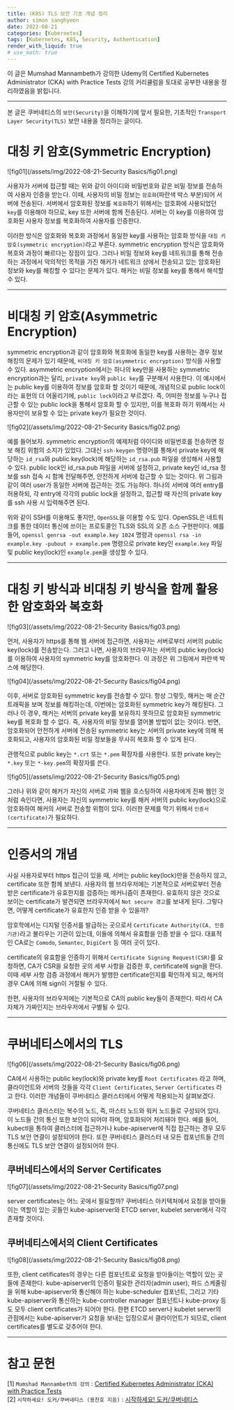 ```yaml
---
title: (K8S) TLS 보안 기초 개념 정리
author: simon sanghyeon
date: 2022-08-21
categories: [Kubernetes]
tags: [Kubernetes, K8S, Security, Authentication]
render_with_liquid: true
# use_math: true
---
```

이 글은 Mumshad Mannambeth가 강의한 Udemy의 Certified Kubernetes Administrator (CKA) with Practice Tests 강의 커리큘럼을 토대로 공부한 내용을 정리하였음을 밝힙니다.

---
본 글은 쿠버네티스의 `보안(Security)`을 이해하기에 앞서 필요한, 기초적인 `Transport Layer Security(TLS)` 보안 내용을 정리하는 글이다.

# 대칭 키 암호(Symmetric Encryption)

![fig01](/assets/img/2022-08-21-Security Basics/fig01.png)

사용자가 서버에 접근할 때는 위와 같이 아이디와 비밀번호와 같은 비밀 정보를 전송하여 사용자 인증을 받는다. 이때, 사용자의 비밀 정보는 `암호화`(파란색 박스 부분)되어 서버에 전송된다. 서버에서 암호화된 정보를 `복호화`하기 위해서는 암호화에 사용되었던 `key`를 이용해야 하므로, key 또한 서버에 함께 전송된다. 서버는 이 key를 이용하여 암호화된 사용자 정보를 복호화하여 사용자를 인증한다.

이러한 방식은 암호화와 복호화 과정에서 동일한 key를 사용하는 암호화 방식을 `대칭 키 암호(symmetric encryption)`라고 부른다. symmetric encryption 방식은 암호화와 복호와 과정이 빠르다는 장점이 있다. 그러나 비밀 정보와 key를 네트워크를 통해 전송하는 과정에서 악의적인 목적을 가진 해커가 네트워크 상에서 전송되고 있는 암호화된 정보와 key를 해킹할 수 있다는 문제가 있다. 해커는 비밀 정보를 key를 통해서 해석할 수 있다.

---
# 비대칭 키 암호(Asymmetric Encryption)
symmetric encryption과 같이 암호화와 복호화에 동일한 key를 사용하는 경우 정보 해킹의 문제가 있기 때문에, `비대칭 키 암호(asymmetric encryption)` 방식을 사용할 수 있다. asymmetric encryption에서는 하나의 key만을 사용하는 symmetric encryption과는 달리, `private key`와 `public key`를 구분해서 사용한다. 이 예시에서는 public key를 이용하여 정보를 암호화 할 것이기 때문에, 개념적으로 public lock이라는 표현의 더 어울리기에, `public lock`이라고 부르겠다. 즉, 어떠한 정보를 누구나 접근할 수 있는 public lock을 통해서 암호화 할 수 있지만, 이를 복호화 하기 위해서는 사용자만이 보유할 수 있는 private key가 필요한 것이다.

![fig02](/assets/img/2022-08-21-Security Basics/fig02.png)

예를 들어보자. symmetric encryption의 예제처럼 아이디와 비밀번호를 전송하면 정보 해킹 위험의 소지가 있었다. 그대신 `ssh-keygen` 명령어를 통해서 private key에 해당하는 `id_rsa`와 public key(lock)에 해당하는 `id_rsa.pub` 파일을 생성해서 사용할 수 있다. public lock인 id_rsa.pub 파일을 서버에 설정하고, private key인 id_rsa 정보를 ssh 접속 시 함께 전달해주면, 안전하게 서버에 접근할 수 있는 것이다. 위 그림과 같이 여러 user가 동일한 서버에 접근하는 것도 가능하다. 하나의 서버에 여러 entry를 허용하되, 각 entry에 각각의 public lock을 설정하고, 접근할 때 자신의 private key를 ssh 사용 시 입력해주면 된다.

위와 같이 SSH를 이용해도 좋지만, `OpenSSL`을 이용할 수도 있다. OpenSSL은 네트워크를 통한 데이터 통신에 쓰이는 프로토콜인 TLS와 SSL의 오픈 소스 구현판이다. 예를 들어, `openssl genrsa -out example.key 1024` 명령과 `openssl rsa -in example.key -pubout > example.pem` 명령으로 private key인 `example.key` 파일 및 public key(lock)인 `example.pem`을 생성할 수 있다.

---
# 대칭 키 방식과 비대칭 키 방식을 함께 활용한 암호화와 복호화
![fig03](/assets/img/2022-08-21-Security Basics/fig03.png)

먼저, 사용자가 https를 통해 웹 서버에 접근하면, 사용자는 서버로부터 서버의 public key(lock)를 전송받는다. 그러고 나면, 사용자의 브라우저는 서버의 public key(lock)를 이용하여 사용자의 symmetric key를 암호화한다. 이 과정은 위 그림에서 파란색 박스에 해당한다.

![fig04](/assets/img/2022-08-21-Security Basics/fig04.png)

이후, 서버로 암호화된 symmetric key를 전송할 수 있다. 항상 그렇듯, 해커는 매 순간 트래픽을 보며 정보를 해킹하는데, 이번에는 암호화된 symmetric key가 해킹된다. 그러나 이 경우, 해커는 서버의 private key를 보유하지 못하므로 암호화된 symmetric key를 복호화 할 수 없다. 즉, 사용자의 비밀 정보를 열어볼 방법이 없는 것이다. 반면, 암호화되어 안전하게 서버에 전송된 symmetric key는 서버의 private key에 의해 복호화되고, 사용자의 암호화된 비밀 정보들을 무사히 복호화 할 수 있게 된다.

관행적으로 public key는 `*.crt` 또는 `*.pem` 확장자를 사용한다. 또한 private key는 `*.key` 또는 `*-key.pem`의 확장자를 쓴다.

![fig05](/assets/img/2022-08-21-Security Basics/fig05.png)

그러나 위와 같이 해커가 자신의 서버로 가짜 웹을 호스팅하여 사용자에게 진짜 웹인 것처럼 속인다면, 사용자는 자신의 symmetric key를 해커 서버의 public key(lock)으로 암호화하여 해커의 서버로 전송할 위험이 있다. 이러한 문제를 막기 위해서 `인증서(certificate)`가 필요하다.

---
# 인증서의 개념
사실 사용자로부터 https 접근이 있을 때, 서버는 public key(lock)만을 전송하지 않고, certificate 또한 함께 보낸다. 사용자의 웹 브라우저에는 기본적으로 서버로부터 전송받은 certificate가 유효한지를 검증하는 메커니즘이 존재한다. 유효하지 않은 것으로 보이는 certificate가 발견되면 브라우저에서 `Not secure 경고`를 보내게 된다. 그렇다면, 어떻게 certificate가 유효한지 인증 받을 수 있을까?

암호학에서는 디지털 인증서를 발급하는 곳으로서 `Certificate Authority(CA, 인증 기관)`라고 불리우는 기관이 있는데, 이들에 의해서 유효함을 인증 받을 수 있다. 대표적인 CA로는 `Comodo`, `Semantec`, `DigiCert` 등 여러 곳이 있다.

certificate의 유효함을 인증하기 위해서 `Certificate Signing Request(CSR)`를 요청하면, CA가 CSR을 요청한 곳의 세부 사항을 검증한 후, certificate에 sign을 한다. 이때 세부 사항 검증 과정에서 해커가 발행한 certificate인지를 확인하게 되고, 해커의 경우 CA에 의해 sign이 거절될 수 있다.

한편, 사용자의 브라우저에는 기본적으로 CA의 public key들이 존재한다. 따라서 CA 자체가 가짜인지는 브라우저에서 구별될 수 있다.

---
# 쿠버네티스에서의 TLS

![fig06](/assets/img/2022-08-21-Security Basics/fig06.png)

CA에서 사용하는 public key(lock)와 private key를 `Root Certificates` 라고 하며, 클라이언트와 서버의 것들을 각각 `Client Certificates`, `Server Certificates` 라고 한다. 이러한 개념들이 쿠버네티스 클러스터에서 어떻게 적용되는지 살펴보겠다.

쿠버네티스 클러스터는 복수의 노드, 즉, 마스터 노드와 워커 노드들로 구성되어 있다. 이 노드들 간의 통신 또한 보안이 되어야 하며, 암호화되어 처리돼야 한다. 예를 들어, kubectl을 통하여 클러스터에 접근하거나 kube-apiserver에 직접 접근하는 경우 모두 TLS 보안 연결이 설정되어야 한다. 또한 쿠버네티스 클러스터 내 모든 컴포넌트들 간의 통신에도 TLS 보안 연결이 설정되어야 한다.

## 쿠버네티스에서의 Server Certificates

![fig07](/assets/img/2022-08-21-Security Basics/fig07.png)

server certificates는 어느 곳에서 필요할까? 쿠버네티스 아키텍처에서 요청을 받아들이는 역할이 있는 곳들인 kube-apiserver와 ETCD server, kubelet server에서 각각 존재할 것이다.

## 쿠버네티스에서의 Client Certificates

![fig08](/assets/img/2022-08-21-Security Basics/fig08.png)

또한, client cetificates의 경우는 다른 컴포넌트로 요청을 받아들이는 역할이 있는 곳들에 존재한다. kube-apiserver의 인증이 필요한 관리자(admin user), 파드 스케줄링을 위해 kube-apiserver와 통신해야 하는 kube-scheduler 컴포넌트, 그리고 기타 kube-apiserver와 통신하는 kube-controller manager 컴포넌트나 kube-proxy 등도 모두 client certificates가 되어야 한다. 한편 ETCD server나 kubelet server의 관점에서는 kube-apiserver가 요청을 보내는 입장으로서 클라이언트가 되므로, client certificates를 별도로 갖추어야 한다.

---
# 참고 문헌

[1] `Mumshad Mannambeth의 강의` : [Certified Kubernetes Administrator (CKA) with Practice Tests](https://www.udemy.com/course/certified-kubernetes-administrator-with-practice-tests/)<br>
[2] `시작하세요! 도커/쿠버네티스 (용찬호 지음)` : [시작하세요! 도커/쿠버네티스](http://www.yes24.com/Product/Goods/84927385)<br>
